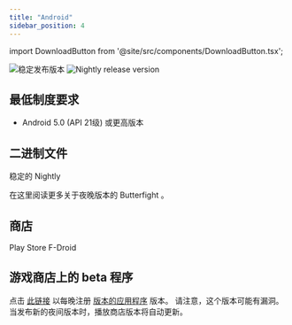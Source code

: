 ```yaml
---
title: "Android"
sidebar_position: 4
---
```


import DownloadButton from '@site/src/components/DownloadButton.tsx';

![稳定发布版本](https://img.shields.io/badge/dynamic/yaml?color=c4840d&label=Stable&query=%24.version&url=https%3A%2F%2Fraw.githubusercontent.com%2FLinwoodDev%2Fbutterfly%2Fstable%2Fapp%2Fpubspec.yaml&style=for-the-badge) ![Nightly release version](https://img.shields.io/badge/dynamic/yaml?color=f7d28c&label=Nightly&query=%24.version&url=https%3A%2F%2Fraw.githubusercontent.com%2FLinwoodDev%2Fbutterfly%2Fnightly%2Fapp%2Fpubspec.yaml&style=for-the-badge)

## 最低制度要求

* Android 5.0 (API 21级) 或更高版本

## 二进制文件

<div className="row margin-bottom--lg padding--sm">
<DownloadButton className="button button--outline button--info button--lg margin--sm" href="https://github.com/LinwoodDev/butterfly/releases/download/stable/linwood-butterfly-android.apk">
  稳定的
</DownloadButton>
<DownloadButton className="button button--outline button--danger button--lg margin--sm" href="https://github.com/LinwoodDev/butterfly/releases/download/nightly/linwood-butterfly-android.apk">
  Nightly
</DownloadButton>
</div>

在这里阅读更多关于夜晚版本的 Butterfight [](/nightly)。

## 商店

<div className="row margin-bottom--lg padding--sm">
<Link className="button button--outline button--primary button--lg margin--sm" href="https://play.google.com/store/apps/details?id=dev.linwood.butterfly">
  Play Store
</Link>
<Link className="button button--outline button--primary button--lg margin--sm" href="https://f-droid.org/de/packages/dev.linwood.butterfly">
  F-Droid
</Link>
</div>

## 游戏商店上的 beta 程序

点击 [此链接](https://play.google.com/apps/testing/dev.linwood.butterfly) 以每晚注册 [版本的应用程序](/nightly) 版本。 请注意，这个版本可能有漏洞。 当发布新的夜间版本时，播放商店版本将自动更新。
